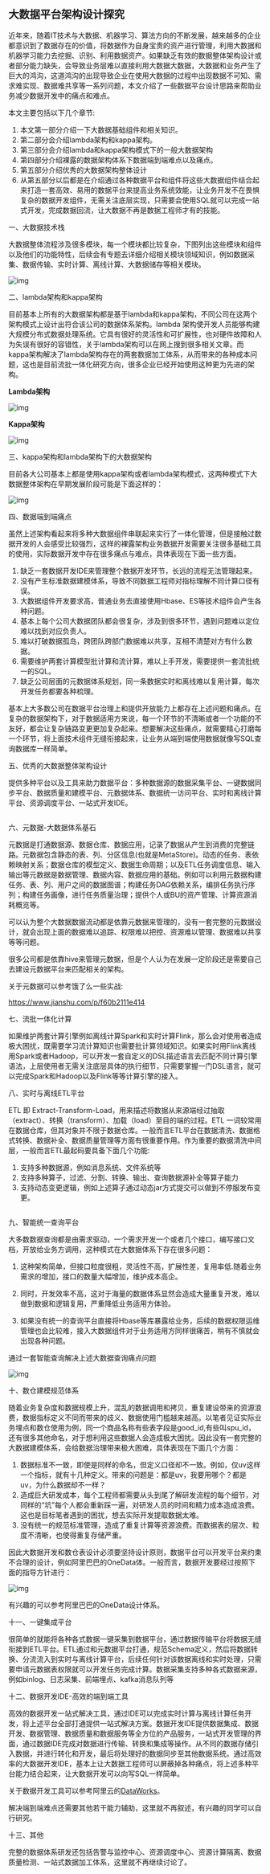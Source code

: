 ## 大数据平台架构设计探究



近年来，随着IT技术与大数据、机器学习、算法方向的不断发展，越来越多的企业都意识到了数据存在的价值，将数据作为自身宝贵的资产进行管理，利用大数据和机器学习能力去挖掘、识别、利用数据资产。如果缺乏有效的数据整体架构设计或者部分能力缺失，会导致业务层难以直接利用大数据大数据，大数据和业务产生了巨大的鸿沟，这道鸿沟的出现导致企业在使用大数据的过程中出现数据不可知、需求难实现、数据难共享等一系列问题，本文介绍了一些数据平台设计思路来帮助业务减少数据开发中的痛点和难点。



本文主要包括以下几个章节:

1. 本文第一部分介绍一下大数据基础组件和相关知识。
2. 第二部分会介绍lambda架构和kappa架构。
3. 第三部分会介绍lambda和kappa架构模式下的一般大数据架构
4. 第四部分介绍裸露的数据架构体系下数据端到端难点以及痛点。
5. 第五部分介绍优秀的大数据架构整体设计
6. 从第五部分以后都是在介绍通过各种数据平台和组件将这些大数据组件结合起来打造一套高效、易用的数据平台来提高业务系统效能，让业务开发不在畏惧复杂的数据开发组件，无需关注底层实现，只需要会使用SQL就可以完成一站式开发，完成数据回流，让大数据不再是数据工程师才有的技能。



一、大数据技术栈



大数据整体流程涉及很多模块，每一个模块都比较复杂，下图列出这些模块和组件以及他们的功能特性，后续会有专题去详细介绍相关模块领域知识，例如数据采集、数据传输、实时计算、离线计算、大数据储存等相关模块。



![img](https://mmbiz.qlogo.cn/mmbiz_png/4g5IMGibSxt7I00KzicX7Y9KLt7XnXKNwPPjzxcVUoibQibc7ATrKvWqzscc8qXfO4icqIeVybVQ5KGPIDiakrbIwibXg/640?wx_fmt=png&wxfrom=5&wx_lazy=1&wx_co=1&retryload=2)



二、lambda架构和kappa架构



目前基本上所有的大数据架构都是基于lambda和kappa架构，不同公司在这两个架构模式上设计出符合该公司的数据体系架构。lambda 架构使开发人员能够构建大规模分布式数据处理系统。它具有很好的灵活性和可扩展性，也对硬件故障和人为失误有很好的容错性，关于lambda架构可以在网上搜到很多相关文章。而kappa架构解决了lambda架构存在的两套数据加工体系，从而带来的各种成本问题，这也是目前流批一体化研究方向，很多企业已经开始使用这种更为先进的架构。



**Lambda架构**

![img](https://mmbiz.qlogo.cn/mmbiz_png/4g5IMGibSxt7I00KzicX7Y9KLt7XnXKNwP1k4UcwlHCAyzibqzd152l4FLQVrg90NS4Lc8Hl4kyTsZvy87lIZojicA/640?wx_fmt=png&wxfrom=5&wx_lazy=1&wx_co=1&retryload=2)



**Kappa架构**

![img](https://mmbiz.qpic.cn/mmbiz_png/4g5IMGibSxt7I00KzicX7Y9KLt7XnXKNwP0HChD4R4KmnEbmZI6LzeicX5etZZrkvHLutH2M5DHQ4c4mVOjPpOyMA/640?wx_fmt=png&wxfrom=5&wx_lazy=1&wx_co=1&retryload=1)



三、kappa架构和lambda架构下的大数据架构



目前各大公司基本上都是使用kappa架构或者lambda架构模式，这两种模式下大数据整体架构在早期发展阶段可能是下面这样的：

![img](https://mmbiz.qpic.cn/mmbiz_png/4g5IMGibSxt7I00KzicX7Y9KLt7XnXKNwPEp5txVXDUfNNRbJEPiaKk1VPZPD7YtexTb2MH5wWVibOGcfFk71P249A/640?wx_fmt=png&wxfrom=5&wx_lazy=1&wx_co=1)



四、数据端到端痛点



虽然上述架构看起来将多种大数据组件串联起来实行了一体化管理，但是接触过数据开发的人会感受比较强烈，这样的裸露架构业务数据开发需要关注很多基础工具的使用，实际数据开发中存在很多痛点与难点，具体表现在下面一些方面。



1. 缺乏一套数据开发IDE来管理整个数据开发环节，长远的流程无法管理起来。
2. 没有产生标准数据建模体系，导致不同数据工程师对指标理解不同计算口径有误。
3. 大数据组件开发要求高，普通业务去直接使用Hbase、ES等技术组件会产生各种问题。
4. 基本上每个公司大数据团队都会很复杂，涉及到很多环节，遇到问题难以定位难以找到对应负责人。
5. 难以打破数据孤岛，跨团队跨部门数据难以共享，互相不清楚对方有什么数据。
6. 需要维护两套计算模型批计算和流计算，难以上手开发，需要提供一套流批统一的SQL。
7. 缺乏公司层面的元数据体系规划，同一条数据实时和离线难以复用计算，每次开发任务都要各种梳理。



基本上大多数公司在数据平台治理上和提供开放能力上都存在上述问题和痛点。在复杂的数据架构下，对于数据适用方来说，每一个环节的不清晰或者一个功能的不友好，都会让复杂链路变更更加复杂起来。想要解决这些痛点，就需要精心打磨每一个环节，将上面技术组件无缝衔接起来，让业务从端到端使用数据就像写SQL查询数据库一样简单。



五、优秀的大数据整体架构设计



提供多种平台以及工具来助力数据平台：多种数据源的数据采集平台、一键数据同步平台、数据质量和建模平台、元数据体系、数据统一访问平台、实时和离线计算平台、资源调度平台、一站式开发IDE。

![img](data:image/gif;base64,iVBORw0KGgoAAAANSUhEUgAAAAEAAAABCAYAAAAfFcSJAAAADUlEQVQImWNgYGBgAAAABQABh6FO1AAAAABJRU5ErkJggg==)



六、元数据-大数据体系基石



元数据是打通数据源、数据仓库、数据应用，记录了数据从产生到消费的完整链路。元数据包含静态的表、列、分区信息(也就是MetaStore)。动态的任务、表依赖映射关系；数据仓库的模型定义、数据生命周期；以及ETL任务调度信息、输入输出等元数据是数据管理、数据内容、数据应用的基础。例如可以利用元数据构建任务、表、列、用户之间的数据图谱；构建任务DAG依赖关系，编排任务执行序列；构建任务画像，进行任务质量治理；提供个人或BU的资产管理、计算资源消耗概览等。



可以认为整个大数据数据流动都是依靠元数据来管理的，没有一套完整的元数据设计，就会出现上面的数据难以追踪、权限难以把控、资源难以管理、数据难以共享等等问题。



很多公司都是依靠hive来管理元数据，但是个人认为在发展一定阶段还是需要自己去建设元数据平台来匹配相关的架构。



关于元数据可以参考饿了么一些实战:

https://www.jianshu.com/p/f60b2111e414



七、流批一体化计算



如果维护两套计算引擎例如离线计算Spark和实时计算Flink，那么会对使用者造成极大困扰，既需要学习流计算知识也需要批计算领域知识。如果实时用Flink离线用Spark或者Hadoop，可以开发一套自定义的DSL描述语言去匹配不同计算引擎语法，上层使用者无需关注底层具体的执行细节，只需要掌握一门DSL语言，就可以完成Spark和Hadoop以及Flink等等计算引擎的接入。



八、实时与离线ETL平台



ETL 即 Extract-Transform-Load，用来描述将数据从来源端经过抽取（extract）、转换（transform）、加载（load）至目的端的过程。ETL 一词较常用在数据仓库，但其对象并不限于数据仓库。一般而言ETL平台在数据清洗、数据格式转换、数据补全、数据质量管理等方面有很重要作用。作为重要的数据清洗中间层，一般而言ETL最起码要具备下面几个功能:

1. 支持多种数据源，例如消息系统、文件系统等
2. 支持多种算子，过滤、分割、转换、输出、查询数据源补全等算子能力
3. 支持动态变更逻辑，例如上述算子通过动态jar方式提交可以做到不停服发布变更。



![img](data:image/gif;base64,iVBORw0KGgoAAAANSUhEUgAAAAEAAAABCAYAAAAfFcSJAAAADUlEQVQImWNgYGBgAAAABQABh6FO1AAAAABJRU5ErkJggg==)



九、智能统一查询平台



大多数数据查询都是由需求驱动，一个需求开发一个或者几个接口，编写接口文档，开放给业务方调用，这种模式在大数据体系下存在很多问题：

1. 这种架构简单，但接口粒度很粗，灵活性不高，扩展性差，复用率低.随着业务需求的增加，接口的数量大幅增加，维护成本高企。

2. 同时，开发效率不高，这对于海量的数据体系显然会造成大量重复开发，难以做到数据和逻辑复用，严重降低业务适用方体验。

3. 如果没有统一的查询平台直接将Hbase等库暴露给业务，后续的数据权限运维管理也会比较难，接入大数据组件对于业务适用方同样很痛苦，稍有不慎就会出现各种问题。

   

通过一套智能查询解决上述大数据查询痛点问题

![img](https://mmbiz.qpic.cn/mmbiz_png/4g5IMGibSxt7I00KzicX7Y9KLt7XnXKNwP2pFIyjgnDJAegrktMPkCkXgwQXjEv8SXcYlSusMuUuHzTicgEnsxo6w/640?wx_fmt=png&wxfrom=5&wx_lazy=1&wx_co=1)



十、数仓建模规范体系



随着业务复杂度和数据规模上升，混乱的数据调用和拷贝，重复建设带来的资源浪费，数据指标定义不同而带来的歧义、数据使用门槛越来越高。以笔者见证实际业务埋点和数仓使用为例，同一个商品名称有些表字段是good_id,有些叫spu_id，还有很多其他命名，对于想利用这些数据人会造成极大困扰。因此没有一套完整的大数据建模体系，会给数据治理带来极大困难，具体表现在下面几个方面：



1. 数据标准不一致，即使是同样的命名，但定义口径却不一致。例如，仅uv这样一个指标，就有十几种定义。带来的问题是：都是uv，我要用哪个？都是uv，为什么数据却不一样？
2. 造成巨大研发成本，每个工程师都需要从头到尾了解研发流程的每个细节，对同样的“坑”每个人都会重新踩一遍，对研发人员的时间和精力成本造成浪费。这也是目标笔者遇到的困扰，想去实际开发提取数据太难。
3. 没有统一的规范标准管理，造成了重复计算等资源浪费。而数据表的层次、粒度不清晰，也使得重复存储严重。



因此大数据开发和数仓表设计必须要坚持设计原则，数据平台可以开发平台来约束不合理的设计，例如阿里巴巴的OneData体。一般而言，数据开发要经过按照下面的指导方针进行：

![img](https://mmbiz.qpic.cn/mmbiz_png/4g5IMGibSxt7I00KzicX7Y9KLt7XnXKNwPB56HQ0IZEKhTwUUTnEC8HzibDSwiaEa14IJRXXcAT1eic6QkZAqM12VMA/640?wx_fmt=png&wxfrom=5&wx_lazy=1&wx_co=1)



有兴趣的可以参考阿里巴巴的OneData设计体系。



十一、一键集成平台



很简单的就能将各种各式数据一键采集到数据平台，通过数据传输平台将数据无缝衔接到ETL平台。ETL通过和元数据平台打通，规范Schema定义，然后将数据转换、分流流入到实时与离线计算平台，后续任何针对该数据离线和实时处理，只需要申请元数据表权限就可以开发任务完成计算。数据采集支持多种各式数据来源，例如binlog、日志采集、前端埋点、kafka消息队列等



十二、数据开发IDE-高效的端到端工具



高效的数据开发一站式解决工具，通过IDE可以完成实时计算与离线计算任务开发，将上述平台全部打通提供一站式解决方案。数据开发IDE提供数据集成、数据开发、数据管理、数据质量和数据服务等全方位的产品服务，一站式开发管理的界面，通过数据IDE完成对数据进行传输、转换和集成等操作。从不同的数据存储引入数据，并进行转化和开发，最后将处理好的数据同步至其他数据系统。通过高效率的大数据开发IDE，基本上让大数据工程师可以屏蔽掉各种痛点，将上述多种平台能力结合起来，让大数据开发可以向写SQL一样简单。



关于数据开发工具可以参考阿里云的[DataWorks](https://help.aliyun.com/product/72772.html)。



解决端到端难点还需要其他若干能力辅助，这里就不再叙述，有兴趣的同学可以自行研究。



十三、其他



完整的数据体系研发还包括告警与监控中心、资源调度中心、资源计算隔离、数据质量检测、一站式数据加工体系，这里就不再继续讨论了。